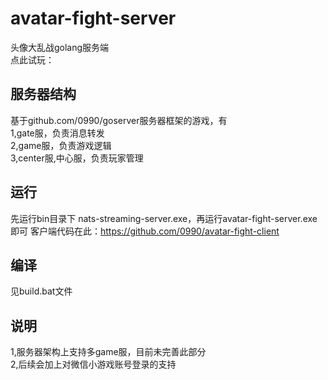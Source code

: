 # avatar-fight-server
头像大乱战golang服务端  
点此试玩：

## 服务器结构
基于github.com/0990/goserver服务器框架的游戏，有  
1,gate服，负责消息转发  
2,game服，负责游戏逻辑  
3,center服,中心服，负责玩家管理  

## 运行
先运行bin目录下 nats-streaming-server.exe，再运行avatar-fight-server.exe即可
客户端代码在此：https://github.com/0990/avatar-fight-client

## 编译
见build.bat文件

## 说明
1,服务器架构上支持多game服，目前未完善此部分  
2,后续会加上对微信小游戏账号登录的支持